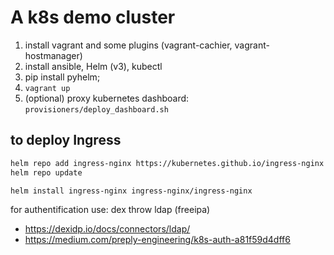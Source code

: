 # A k8s demo cluster
1. install vagrant and some plugins (vagrant-cachier, vagrant-hostmanager)
2. install ansible, Helm (v3), kubectl 
3. pip install pyhelm; 
4. `vagrant up`
5. (optional) proxy kubernetes dashboard: `provisioners/deploy_dashboard.sh`

## to deploy Ingress

```bash
helm repo add ingress-nginx https://kubernetes.github.io/ingress-nginx
helm repo update

helm install ingress-nginx ingress-nginx/ingress-nginx
```

for authentification use: dex throw ldap (freeipa)
- https://dexidp.io/docs/connectors/ldap/
- https://medium.com/preply-engineering/k8s-auth-a81f59d4dff6